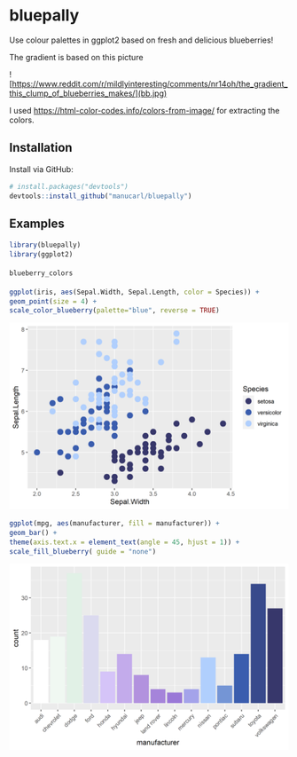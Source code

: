 # bluepally
Use colour palettes in ggplot2 based on fresh and delicious blueberries!

The gradient is based on this picture

![https://www.reddit.com/r/mildlyinteresting/comments/nr14oh/the_gradient_this_clump_of_blueberries_makes/](bb.jpg)

I used https://html-color-codes.info/colors-from-image/ for extracting the colors.

## Installation
Install via GitHub:

``` r
# install.packages("devtools")
devtools::install_github("manucarl/bluepally")
```

## Examples


``` r
library(bluepally)
library(ggplot2)

blueberry_colors

ggplot(iris, aes(Sepal.Width, Sepal.Length, color = Species)) +
geom_point(size = 4) +
scale_color_blueberry(palette="blue", reverse = TRUE)
```

<img src="man/figs/p1.png"/>


``` r
ggplot(mpg, aes(manufacturer, fill = manufacturer)) +
geom_bar() +
theme(axis.text.x = element_text(angle = 45, hjust = 1)) +
scale_fill_blueberry( guide = "none")
```

<img src="man/figs/p2.png"/>
